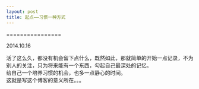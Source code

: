 ```yaml
---
layout: post
title: 起点——习惯一种方式
---
```


================
<p class="meta">2014.10.16</p>



活了这么久，都没有机会留下点什么，既然如此，那就简单的开始一点记录，不为别人的关注，只为将来能有一个东西，勾起自己最深处的记忆。
<br>
给自己一个培养习惯的机会，也多一点静心的时间。
<br>
这就是写这个博客的意义所在。。。